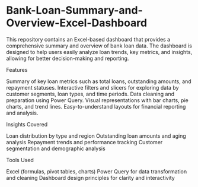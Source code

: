 # Bank-Loan-Summary-and-Overview-Excel-Dashboard
This repository contains an Excel-based dashboard that provides a comprehensive summary and overview of bank loan data. The dashboard is designed to help users easily analyze loan trends, key metrics, and insights, allowing for better decision-making and reporting.

Features

  Summary of key loan metrics such as total loans, outstanding amounts, and repayment statuses.
  Interactive filters and slicers for exploring data by customer segments, loan types, and time periods.
  Data cleaning and preparation using Power Query.
  Visual representations with bar charts, pie charts, and trend lines.
  Easy-to-understand layouts for financial reporting and analysis.

Insights Covered

  Loan distribution by type and region
  Outstanding loan amounts and aging analysis
  Repayment trends and performance tracking
  Customer segmentation and demographic analysis

Tools Used

  Excel (formulas, pivot tables, charts)
  Power Query for data transformation and cleaning
  Dashboard design principles for clarity and interactivity

